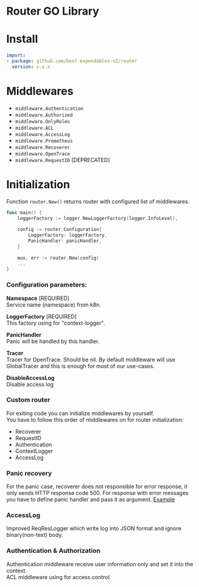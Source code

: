 # Router GO Library

# Install
```yaml
import:
- package: github.com/best-expendables-v2/router
  version: x.x.x
```

# Middlewares
- `middleware.Authentication`
- `middleware.Authorized`
- `middleware.OnlyRoles`
- `middleware.ACL`
- `middleware.AccessLog`
- `middleware.Prometheus`
- `middleware.Recoverer`
- `middleware.OpenTrace`
- `middleware.RequestID` [DEPRECATED]


# Initialization
Function `router.New()` returns router with configured list of middlewares.

```go
func main() {
	loggerFactory := logger.NewLoggerFactory(logger.InfoLevel),
	
	config := router.Configuration{
		LoggerFactory: loggerFactory,
		PanicHandler: panicHandler,
	}
	
	mux, err := router.New(config)
	...
}
```


### Configuration parameters:

**Namespace** [REQUIRED]   
Service name (namespace) from k8n.

**LoggerFactory** [REQUIRED]  
This factory using for "context-logger".

**PanicHandler**  
Panic will be handled by this handler.

**Tracer**   
Tracer for OpenTrace. Should be nil. By default middleware will use GlobalTracer and this is enough for most of our use-cases. 

**DisableAccessLog**  
Disable access log


### Custom router
For exiting code you can initialize middlewares by yourself.   
You have to follow this order of middlewares on  for router initialization:

* Recoverer
* RequestID
* Authentication
* ContextLogger
* AccessLog


### Panic recovery
For the panic case, recoverer does not responsible for error response, it only sends HTTP response code 500.
For response with error messages you have to define panic handler and pass it as argument.
[Example](https://github.com/best-expendables-v2/repos/router/browse/_examples/01_recoverer/main.go)   


### AccessLog
Improved ReqResLogger which write log into JSON format and ignore binary(non-text) body. 


### Authentication & Authorization
Authentication middleware receive user information only and set it into the context.  
ACL middleware using for access control.